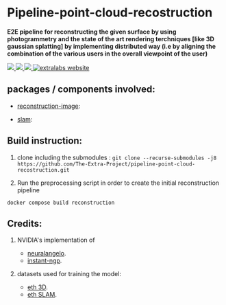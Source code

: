 # Pipeline-point-cloud-recostruction

**E2E pipeline for reconstructing the given surface by using photogrammetry and the state of the art rendering terchniques [like 3D gaussian splatting] by implementing distributed way (i.e by aligning the combination of the various users in the overall viewpoint of the user)** 

<p align="left">
    <a href="https://github.com/https://github.com/The-Extra-Project/pipeline-point-cloud-recostruction.git/LICENSE.md" alt="License">
        <img src="https://img.shields.io/badge/license-MIT-green" />
    </a>
    <a href="https://github.com/The-Extra-Project/pipeline-point-cloud-recostruction/releases/" alt="Release">
        <img src="https://img.shields.io/github/v/release/The-Extra-Project/pipeline-point-cloud-recostruction?display_name=tag" />
    </a>
    <a href="https://github.com/The-Extra-Project/pipeline-point-cloud-recostruction/actions/workflows/build.yml" alt="Tests">
        <img src="https://github.com/The-Extra-Project/pipeline-point-cloud-recostruction/actions/workflows/build.yml/badge.svg" />
    </a>
    <a href="https://extralabs.xyz/">
        <img alt="extralabs website" src="https://img.shields.io/badge/website-extralabs.xyz-green">
    </a>
</p>

## packages / components involved: 
- [reconstruction-image](./packages/reconstruction-image/): 

-  [slam](./packages/surface_reconstruction/): 

## Build instruction: 


1. clone including the submodules : `git clone --recurse-submodules -j8 https://github.com/The-Extra-Project/pipeline-point-cloud-recostruction.git`


2. Run the  preprocessing script in order to create the initial reconstruction pipeline 
```
docker compose build reconstruction
```

## Credits:
1. NVIDIA's implementation of 
    - [neuralangelo](https://github.com/NVlabs/neuralangelo).
    - [instant-ngp]().

2. datasets used for training the model:
    - [eth 3D]().
    - [eth SLAM]().
